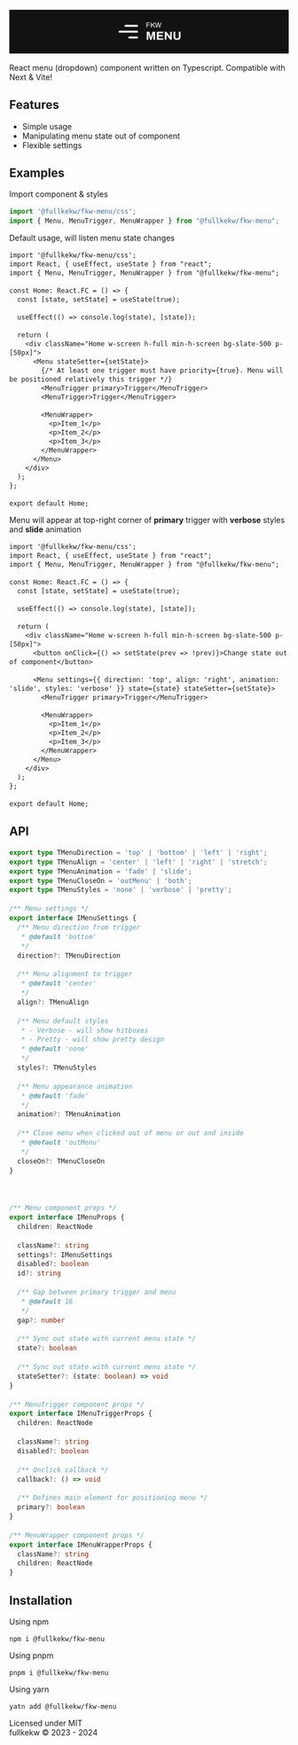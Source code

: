 ![cover](https://github.com/fullkekw/fkw-menu/raw/main/cover.png)

React menu (dropdown) component written on Typescript. Compatible with Next & Vite!

## Features
- Simple usage
- Manipulating menu state out of component
- Flexible settings


## Examples
Import component & styles
```ts
import '@fullkekw/fkw-menu/css';
import { Menu, MenuTrigger, MenuWrapper } from "@fullkekw/fkw-menu";
```

Default usage, will listen menu state changes
```tsx
import '@fullkekw/fkw-menu/css';
import React, { useEffect, useState } from "react";
import { Menu, MenuTrigger, MenuWrapper } from "@fullkekw/fkw-menu";

const Home: React.FC = () => {
  const [state, setState] = useState(true);

  useEffect(() => console.log(state), [state]);

  return (
    <div className="Home w-screen h-full min-h-screen bg-slate-500 p-[50px]">
      <Menu stateSetter={setState}>
        {/* At least one trigger must have priority={true}. Menu will be positioned relatively this trigger */}
        <MenuTrigger primary>Trigger</MenuTrigger>
        <MenuTrigger>Trigger</MenuTrigger>

        <MenuWrapper>
          <p>Item_1</p>
          <p>Item_2</p>
          <p>Item_3</p>
        </MenuWrapper>
      </Menu>
    </div>
  );
};

export default Home;
```

Menu will appear at top-right corner of **primary** trigger with **verbose** styles and **slide** animation
```tsx
import '@fullkekw/fkw-menu/css';
import React, { useEffect, useState } from "react";
import { Menu, MenuTrigger, MenuWrapper } from "@fullkekw/fkw-menu";

const Home: React.FC = () => {
  const [state, setState] = useState(true);

  useEffect(() => console.log(state), [state]);

  return (
    <div className="Home w-screen h-full min-h-screen bg-slate-500 p-[50px]">
      <button onClick={() => setState(prev => !prev)}>Change state out of component</button>

      <Menu settings={{ direction: 'top', align: 'right', animation: 'slide', styles: 'verbose' }} state={state} stateSetter={setState}>
        <MenuTrigger primary>Trigger</MenuTrigger>

        <MenuWrapper>
          <p>Item_1</p>
          <p>Item_2</p>
          <p>Item_3</p>
        </MenuWrapper>
      </Menu>
    </div>
  );
};

export default Home;
```

## API
```ts
export type TMenuDirection = 'top' | 'bottom' | 'left' | 'right';
export type TMenuAlign = 'center' | 'left' | 'right' | 'stretch';
export type TMenuAnimation = 'fade' | 'slide';
export type TMenuCloseOn = 'outMenu' | 'both';
export type TMenuStyles = 'none' | 'verbose' | 'pretty';

/** Menu settings */
export interface IMenuSettings {
  /** Menu direction from trigger
   * @default 'bottom'
   */
  direction?: TMenuDirection

  /** Menu alignment to trigger
   * @default 'center'
   */
  align?: TMenuAlign

  /** Menu default styles
   * - Verbose - will show hitboxes
   * - Pretty - will show pretty design
   * @default 'none'
   */
  styles?: TMenuStyles

  /** Menu appearance animation
   * @default 'fade'
   */
  animation?: TMenuAnimation

  /** Close menu when clicked out of menu or out and inside
   * @default 'outMenu'
   */
  closeOn?: TMenuCloseOn
}



/** Menu component props */
export interface IMenuProps {
  children: ReactNode

  className?: string
  settings?: IMenuSettings
  disabled?: boolean
  id?: string

  /** Gap between primary trigger and menu
   * @default 16
   */
  gap?: number

  /** Sync out state with current menu state */
  state?: boolean

  /** Sync out state with current menu state */
  stateSetter?: (state: boolean) => void
}

/** MenuTrigger component props */
export interface IMenuTriggerProps {
  children: ReactNode

  className?: string
  disabled?: boolean

  /** Onclick callback */
  callback?: () => void

  /** Defines main element for positioning menu */
  primary?: boolean
}

/** MenuWrapper component props */
export interface IMenuWrapperProps {
  className?: string
  children: ReactNode
}
```


## Installation
Using npm
```
npm i @fullkekw/fkw-menu
```

Using pnpm
```
pnpm i @fullkekw/fkw-menu
```

Using yarn
```
yatn add @fullkekw/fkw-menu
```

Licensed under MIT <br>
fullkekw © 2023 - 2024